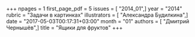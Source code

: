 +++
npages = 1
first_page_pdf = 5
issues = [ "2014_01",]
year = "2014"
rubric = "Задачи в картинках"
illustrators = [ "Александра Будилкина",]
date = "2017-05-03T00:17:31+03:00"
month = "01"
authors = [ "Дмитрий Чернышёв",]
title = "Ящики для фруктов"
+++
